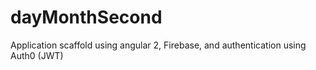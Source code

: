 # dayMonthSecond

Application scaffold using angular 2, Firebase, and authentication using Auth0 (JWT)
